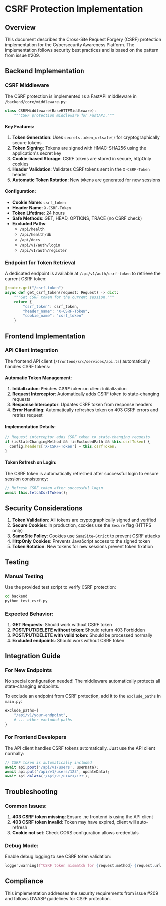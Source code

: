 # CSRF Protection Implementation

## Overview

This document describes the Cross-Site Request Forgery (CSRF) protection implementation for the Cybersecurity Awareness Platform. The implementation follows security best practices and is based on the pattern from issue #209.

## Backend Implementation

### CSRF Middleware

The CSRF protection is implemented as a FastAPI middleware in `/backend/core/middleware.py`:

```python
class CSRFMiddleware(BaseHTTPMiddleware):
    """CSRF protection middleware for FastAPI."""
```

#### Key Features:

1. **Token Generation**: Uses `secrets.token_urlsafe()` for cryptographically secure tokens
2. **Token Signing**: Tokens are signed with HMAC-SHA256 using the application's secret key
3. **Cookie-based Storage**: CSRF tokens are stored in secure, httpOnly cookies
4. **Header Validation**: Validates CSRF tokens sent in the `X-CSRF-Token` header
5. **Automatic Token Rotation**: New tokens are generated for new sessions

#### Configuration:

- **Cookie Name**: `csrf_token`
- **Header Name**: `X-CSRF-Token`
- **Token Lifetime**: 24 hours
- **Safe Methods**: GET, HEAD, OPTIONS, TRACE (no CSRF check)
- **Excluded Paths**: 
  - `/api/health`
  - `/api/health/db`
  - `/api/docs`
  - `/api/v1/auth/login`
  - `/api/v1/auth/register`

### Endpoint for Token Retrieval

A dedicated endpoint is available at `/api/v1/auth/csrf-token` to retrieve the current CSRF token:

```python
@router.get("/csrf-token")
async def get_csrf_token(request: Request) -> dict:
    """Get CSRF token for the current session."""
    return {
        "csrf_token": csrf_token,
        "header_name": "X-CSRF-Token",
        "cookie_name": "csrf_token"
    }
```

## Frontend Implementation

### API Client Integration

The frontend API client (`/frontend/src/services/api.ts`) automatically handles CSRF tokens:

#### Automatic Token Management:

1. **Initialization**: Fetches CSRF token on client initialization
2. **Request Interceptor**: Automatically adds CSRF token to state-changing requests
3. **Response Interceptor**: Updates CSRF token from response headers
4. **Error Handling**: Automatically refreshes token on 403 CSRF errors and retries request

#### Implementation Details:

```typescript
// Request interceptor adds CSRF token to state-changing requests
if (isStateChangingMethod && !isExcludedPath && this.csrfToken) {
  config.headers['X-CSRF-Token'] = this.csrfToken;
}
```

#### Token Refresh on Login:

The CSRF token is automatically refreshed after successful login to ensure session consistency:

```typescript
// Refresh CSRF token after successful login
await this.fetchCsrfToken();
```

## Security Considerations

1. **Token Validation**: All tokens are cryptographically signed and verified
2. **Secure Cookies**: In production, cookies use the `Secure` flag (HTTPS only)
3. **SameSite Policy**: Cookies use `SameSite=Strict` to prevent CSRF attacks
4. **HttpOnly Cookies**: Prevents JavaScript access to the signed token
5. **Token Rotation**: New tokens for new sessions prevent token fixation

## Testing

### Manual Testing

Use the provided test script to verify CSRF protection:

```bash
cd backend
python test_csrf.py
```

### Expected Behavior:

1. **GET Requests**: Should work without CSRF token
2. **POST/PUT/DELETE without token**: Should return 403 Forbidden
3. **POST/PUT/DELETE with valid token**: Should be processed normally
4. **Excluded endpoints**: Should work without CSRF token

## Integration Guide

### For New Endpoints

No special configuration needed! The middleware automatically protects all state-changing endpoints.

To exclude an endpoint from CSRF protection, add it to the `exclude_paths` in `main.py`:

```python
exclude_paths={
    "/api/v1/your-endpoint",
    # ... other excluded paths
}
```

### For Frontend Developers

The API client handles CSRF tokens automatically. Just use the API client normally:

```typescript
// CSRF token is automatically included
await api.post('/api/v1/users', userData);
await api.put('/api/v1/users/123', updateData);
await api.delete('/api/v1/users/123');
```

## Troubleshooting

### Common Issues:

1. **403 CSRF token missing**: Ensure the frontend is using the API client
2. **403 CSRF token invalid**: Token may have expired, client will auto-refresh
3. **Cookie not set**: Check CORS configuration allows credentials

### Debug Mode:

Enable debug logging to see CSRF token validation:

```python
logger.warning(f"CSRF token mismatch for {request.method} {request.url.path}")
```

## Compliance

This implementation addresses the security requirements from issue #209 and follows OWASP guidelines for CSRF protection.